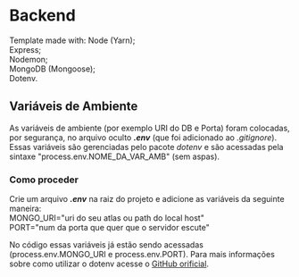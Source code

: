 # Backend
Template made with:
Node (Yarn);  
Express;  
Nodemon;  
MongoDB (Mongoose);  
Dotenv.
 
## Variáveis de Ambiente
As variáveis de ambiente (por exemplo URI do DB e Porta) foram colocadas, por segurança, no arquivo oculto ***.env*** (que foi adicionado ao *.gitignore*). Essas variáveis são gerenciadas pelo pacote *dotenv* e são acessadas pela sintaxe "process.env.NOME_DA_VAR_AMB" (sem aspas).

### Como proceder
Crie um arquivo ***.env*** na raiz do projeto e adicione as variáveis da seguinte maneira:  
MONGO_URI="uri do seu atlas ou path do local host"  
PORT="num da porta que quer que o servidor escute"  

No código essas variáveis já estão sendo acessadas (process.env.MONGO_URI e process.env.PORT). Para mais informações sobre como utilizar o dotenv acesse o [GitHub orificial](https://github.com/motdotla/dotenv).
